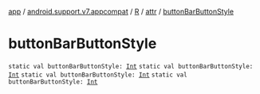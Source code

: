 [app](../../../index.md) / [android.support.v7.appcompat](../../index.md) / [R](../index.md) / [attr](index.md) / [buttonBarButtonStyle](.)

# buttonBarButtonStyle

`static val buttonBarButtonStyle: `[`Int`](https://kotlinlang.org/api/latest/jvm/stdlib/kotlin/-int/index.html)
`static val buttonBarButtonStyle: `[`Int`](https://kotlinlang.org/api/latest/jvm/stdlib/kotlin/-int/index.html)
`static val buttonBarButtonStyle: `[`Int`](https://kotlinlang.org/api/latest/jvm/stdlib/kotlin/-int/index.html)
`static val buttonBarButtonStyle: `[`Int`](https://kotlinlang.org/api/latest/jvm/stdlib/kotlin/-int/index.html)